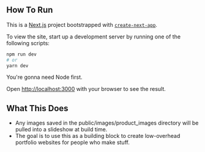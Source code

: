 ## How To Run
This is a [Next.js](https://nextjs.org/) project bootstrapped with [`create-next-app`](https://github.com/vercel/next.js/tree/canary/packages/create-next-app).

To view the site, start up a development server by running one of the following scripts: 
```bash
npm run dev
# or
yarn dev
```
You're gonna need Node first. 

Open [http://localhost:3000](http://localhost:3000) with your browser to see the result.

## What This Does
- Any images saved in the public/images/product_images directory will be pulled into a slideshow at build time. 
- The goal is to use this as a building block to create low-overhead portfolio websites for people who make stuff. 
